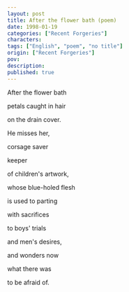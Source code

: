 ```yaml
---
layout: post
title: After the flower bath (poem)
date: 1998-01-19
categories: ["Recent Forgeries"]
characters: 
tags: ["English", "poem", "no title"]
origin: ["Recent Forgeries"]
pov: 
description: 
published: true
---
```


After the flower bath

petals caught in hair

on the drain cover.

He misses her,

corsage saver

keeper

of children's artwork,

whose blue-holed flesh

is used to parting

with sacrifices

to boys' trials

and men's desires,

and wonders now

what there was

to be afraid of.
